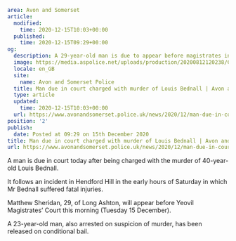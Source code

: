 ```yaml
area: Avon and Somerset
article:
  modified:
    time: 2020-12-15T10:03+00:00
  published:
    time: 2020-12-15T09:29+00:00
og:
  description: A 29-year-old man is due to appear before magistrates in Yeovil this morning.
  image: https://media.aspolice.net/uploads/production/20200812120238/Charged_judge-on-black_Aug-2020-e1597230264127.png
  locale: en_GB
  site:
    name: Avon and Somerset Police
  title: Man due in court charged with murder of Louis Bednall | Avon and Somerset Police
  type: article
  updated:
    time: 2020-12-15T10:03+00:00
  url: https://www.avonandsomerset.police.uk/news/2020/12/man-due-in-court-charged-with-murder-of-louis-bednall/
position: '2'
publish:
  date: Posted at 09:29 on 15th December 2020
title: Man due in court charged with murder of Louis Bednall | Avon and Somerset Police
url: https://www.avonandsomerset.police.uk/news/2020/12/man-due-in-court-charged-with-murder-of-louis-bednall/
```

A man is due in court today after being charged with the murder of 40-year-old Louis Bednall.

It follows an incident in Hendford Hill in the early hours of Saturday in which Mr Bednall suffered fatal injuries.

Matthew Sheridan, 29, of Long Ashton, will appear before Yeovil Magistrates’ Court this morning (Tuesday 15 December).

A 23-year-old man, also arrested on suspicion of murder, has been released on conditional bail.
